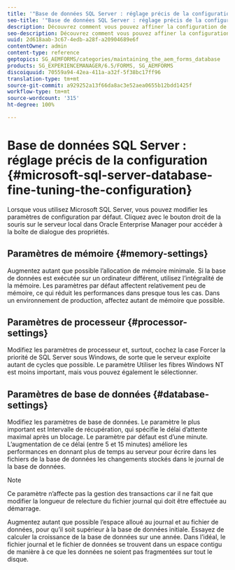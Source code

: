 ```yaml
---
title: '"Base de données SQL Server : réglage précis de la configuration"'
seo-title: '"Base de données SQL Server : réglage précis de la configuration"'
description: Découvrez comment vous pouvez affiner la configuration de votre base de données Microsoft SQL Server.
seo-description: Découvrez comment vous pouvez affiner la configuration de votre base de données Microsoft SQL Server.
uuid: 2d618aab-3c67-4edb-a28f-a20904689e6f
contentOwner: admin
content-type: reference
geptopics: SG_AEMFORMS/categories/maintaining_the_aem_forms_database
products: SG_EXPERIENCEMANAGER/6.5/FORMS, SG_AEMFORMS
discoiquuid: 70559a94-42ea-411a-a32f-5f38bc17ff96
translation-type: tm+mt
source-git-commit: a929252a13f66da8ac3e52aea0655b12bdd1425f
workflow-type: tm+mt
source-wordcount: '315'
ht-degree: 100%

---
```



# Base de données SQL Server : réglage précis de la configuration {#microsoft-sql-server-database-fine-tuning-the-configuration}

Lorsque vous utilisez Microsoft SQL Server, vous pouvez modifier les paramètres de configuration par défaut. Cliquez avec le bouton droit de la souris sur le serveur local dans Oracle Enterprise Manager pour accéder à la boîte de dialogue des propriétés.

## Paramètres de mémoire {#memory-settings}

Augmentez autant que possible l’allocation de mémoire minimale. Si la base de données est exécutée sur un ordinateur différent, utilisez l’intégralité de la mémoire. Les paramètres par défaut affectent relativement peu de mémoire, ce qui réduit les performances dans presque tous les cas. Dans un environnement de production, affectez autant de mémoire que possible.

## Paramètres de processeur {#processor-settings}

Modifiez les paramètres de processeur et, surtout, cochez la case Forcer la priorité de SQL Server sous Windows, de sorte que le serveur exploite autant de cycles que possible. Le paramètre Utiliser les fibres Windows NT est moins important, mais vous pouvez également le sélectionner.

## Paramètres de base de données {#database-settings}

Modifiez les paramètres de base de données. Le paramètre le plus important est Intervalle de récupération, qui spécifie le délai d’attente maximal après un blocage. Le paramètre par défaut est d’une minute. L’augmentation de ce délai (entre 5 et 15 minutes) améliore les performances en donnant plus de temps au serveur pour écrire dans les fichiers de la base de données les changements stockés dans le journal de la base de données.

>[!NOTE]
>
>Ce paramètre n’affecte pas la gestion des transactions car il ne fait que modifier la longueur de relecture du fichier journal qui doit être effectuée au démarrage.

Augmentez autant que possible l’espace alloué au journal et au fichier de données, pour qu’il soit supérieur à la base de données initiale. Essayez de calculer la croissance de la base de données sur une année. Dans l’idéal, le fichier journal et le fichier de données se trouvent dans un espace contigu de manière à ce que les données ne soient pas fragmentées sur tout le disque.
